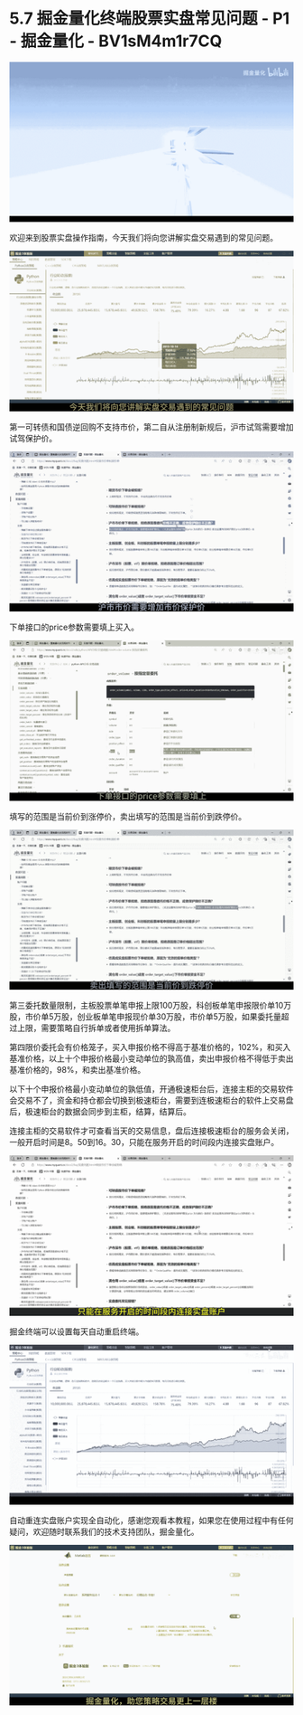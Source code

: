 # 5.7 掘金量化终端股票实盘常见问题 - P1 - 掘金量化 - BV1sM4m1r7CQ

![](img/666d8efb221ea96393b21ac49956ccad_0.png)

欢迎来到股票实盘操作指南，今天我们将向您讲解实盘交易遇到的常见问题。

![](img/666d8efb221ea96393b21ac49956ccad_2.png)

第一可转债和国债逆回购不支持市价，第二自从注册制新规后，沪市试驾需要增加试驾保护价。

![](img/666d8efb221ea96393b21ac49956ccad_4.png)

下单接口的price参数需要填上买入。

![](img/666d8efb221ea96393b21ac49956ccad_6.png)

填写的范围是当前价到涨停价，卖出填写的范围是当前价到跌停价。

![](img/666d8efb221ea96393b21ac49956ccad_8.png)

第三委托数量限制，主板股票单笔申报上限100万股，科创板单笔申报限价单10万股，市价单5万股，创业板单笔申报现价单30万股，市价单5万股，如果委托量超过上限，需要策略自行拆单或者使用拆单算法。

第四限价委托会有价格笼子，买入申报价格不得高于基准价格的，102%，和买入基准价格，以上十个申报价格最小变动单位的孰高值，卖出申报价格不得低于卖出基准价格的，98%，和卖出基准价格。

以下十个申报价格最小变动单位的孰低值，开通极速柜台后，连接主柜的交易软件会交易不了，资金和持仓都会切换到极速柜台，需要到连极速柜台的软件上交易盘后，极速柜台的数据会同步到主柜，结算，结算后。

连接主柜的交易软件才可查看当天的交易信息，盘后连接极速柜台的服务会关闭，一般开启时间是8。50到16。30，只能在服务开启的时间段内连接实盘账户。



![](img/666d8efb221ea96393b21ac49956ccad_10.png)

掘金终端可以设置每天自动重启终端。

![](img/666d8efb221ea96393b21ac49956ccad_12.png)

自动重连实盘账户实现全自动化，感谢您观看本教程，如果您在使用过程中有任何疑问，欢迎随时联系我们的技术支持团队，掘金量化。



![](img/666d8efb221ea96393b21ac49956ccad_14.png)